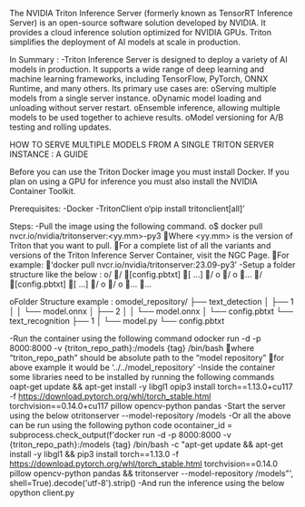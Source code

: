 The NVIDIA Triton Inference Server (formerly known as TensorRT Inference Server) is an open-source software solution developed by NVIDIA. It provides a cloud inference solution optimized for NVIDIA GPUs. Triton simplifies the deployment of AI models at scale in production.

In Summary :
-Triton Inference Server is designed to deploy a variety of AI models in production. It supports a wide range of deep learning and machine learning frameworks, including TensorFlow, PyTorch, ONNX Runtime, and many others. Its primary use cases are:
oServing multiple models from a single server instance.
oDynamic model loading and unloading without server restart.
oEnsemble inference, allowing multiple models to be used together to achieve results.
oModel versioning for A/B testing and rolling updates.

HOW TO SERVE MULTIPLE MODELS FROM A SINGLE TRITON SERVER INSTANCE : A GUIDE

Before you can use the Triton Docker image you must install Docker. 
If you plan on using a GPU for inference you must also install the NVIDIA Container Toolkit.

Prerequisites:
-Docker
-TritonClient
o‘pip install tritonclient[all]’

Steps: 
-Pull the image using the following command.
o$ docker pull nvcr.io/nvidia/tritonserver:<yy.mm>-py3
Where <yy.mm> is the version of Triton that you want to pull. 
For a complete list of all the variants and versions of the Triton Inference Server Container, visit the NGC Page.
For example: 
‘docker pull nvcr.io/nvidia/tritonserver:23.09-py3’
-Setup a folder structure like the below :
o<model-repository>/
<model-name>/
[config.pbtxt]
[<output-labels-file> ...]
<version>/
o<model-definition-file>
<version>/
o<model-definition-file>
...
<model-name>/
[config.pbtxt]
[<output-labels-file> ...]
<version>/
o<model-definition-file>
<version>/
o<model-definition-file>
...
...



oFolder Structure example : 
omodel_repository/
├── text_detection
│   ├── 1
│   │   └── model.onnx
│   ├── 2
│   │   └── model.onnx
│   └── config.pbtxt
└── text_recognition
    ├── 1
    │   └── model.py
    └── config.pbtxt

-Run the container using the following command
odocker run -d -p 8000:8000 -v {triton_repo_path}:/models {tag} /bin/bash
where “triton_repo_path” should be absolute path to the “model repository”
for above example it would be ‘../../model_repository’
-Inside the container some libraries need to be installed by running the following commands
oapt-get update && apt-get install -y libgl1
opip3 install torch==1.13.0+cu117 -f https://download.pytorch.org/whl/torch_stable.html torchvision==0.14.0+cu117 pillow opencv-python pandas
-Start the server using the below
otritonserver --model-repository /models
-Or all the above can be run using the following python code
ocontainer_id = subprocess.check_output(f'docker run -d -p 8000:8000 -v {triton_repo_path}:/models {tag} /bin/bash -c "apt-get update && apt-get install -y libgl1 && pip3 install torch==1.13.0 -f https://download.pytorch.org/whl/torch_stable.html torchvision==0.14.0 pillow opencv-python pandas && tritonserver --model-repository /models"', shell=True).decode('utf-8').strip()
-And run the inference using the below
opython client.py


